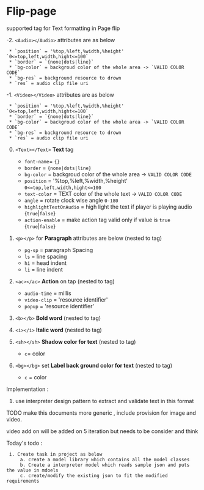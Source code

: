 # Flip-page
supported tag for Text formatting in Page flip

-2. `<Audio></Audio>` attributes are as below
 
     * `position` = '%top,%left,%width,%height' `0<=top,left,width,hight<=100`
     * `border` = `{none|dots|line}`
     * `bg-color` = backgroud color of the whole area -> `VALID COLOR CODE`
     * `bg-res` = background resource to drown
     * `res` = audio clip file uri

-1. `<Video></Video>` attributes are as below

     * `position` = '%top,%left,%width,%height' `0<=top,left,width,hight<=100`
     * `border` = `{none|dots|line}`
     * `bg-color` = backgroud color of the whole area -> `VALID COLOR CODE`
     * `bg-res` = background resource to drown
     * `res` = audio clip file uri

0. `<Text></Text>` **Text** tag
      * `font-name`= `{}`
      * `border` = `{none|dots|line}`
      * `bg-color` = backgroud color of the whole area -> `VALID COLOR CODE`
      * `position` = '%top,%left,%width,%height' `0<=top,left,width,hight<=100`
      * `text-color` = TEXT color of the whole text -> `VALID COLOR CODE`
      * `angle` = rotate clock wise angle `0-180`
      * `highlightTextOnAudio` =  high light the text if player is playing audio {`true`|`false`}
      * `action-enable` = make action tag valid only if value is `true` {`true`|`false`}

1. `<p></p>` for **Paragraph**  attributes are below (nested to <Text> tag)
    * `pg-sp` = paragraph Spacing
    * `ls` = line spacing
    * `hi` = head indent
    * `li` = line indent

2. `<ac></ac>` **Action** on tap (nested to <Text> tag)
     * `audio-time` = millis
     * `video-clip` = 'resource identifier'
     * `popup` = 'resource identifier'

3. `<b></b>` **Bold word** (nested to <Text> tag)

4. `<i></i>` **Italic word** (nested to <Text> tag)

5.  `<sh></sh>` **Shadow color for text** (nested to <Text> tag)
    * `c`= color

6. `<bg></bg>` set **Label back ground color for text** (nested to <Text> tag)
    * `c` = color



Implementation :

  1. use interpreter design pattern to extract and validate text in this format
  
  TODO make this documents more generic , include provision for image and video. 
  
  video add on will be added on 5 iteration but needs to be consider and think
  
  Today's todo : 
  
     i. Create task in project as below 
         a. create a model library which contains all the model classes
         b. Create a interpreter model which reads sample json and puts the value in mdoels
         c. create/modify the existing json to fit the modified requirements
  
  
  
